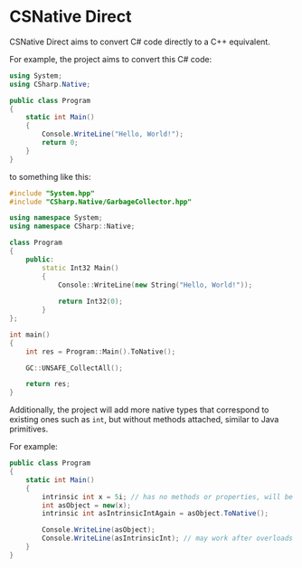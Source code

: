 # CSNative Direct

CSNative Direct aims to convert C# code directly to a C++ equivalent.

For example, the project aims to convert this C# code:
```cs
using System;
using CSharp.Native;

public class Program
{
	static int Main()
	{
		Console.WriteLine("Hello, World!");
		return 0;
	}
}
```

to something like this:
```cpp
#include "System.hpp"
#include "CSharp.Native/GarbageCollector.hpp"

using namespace System;
using namespace CSharp::Native;

class Program
{
	public:
		static Int32 Main()
		{
			Console::WriteLine(new String("Hello, World!"));
	
			return Int32(0);
		}
};

int main()
{
	int res = Program::Main().ToNative();

	GC::UNSAFE_CollectAll();

	return res;
}
```

Additionally, the project will add more native types that correspond to existing ones such as `int`, but without methods attached, similar to Java primitives.

For example:

```cs
public class Program
{
	static int Main()
	{
		intrinsic int x = 5i; // has no methods or properties, will be represented by a raw `int` value in C++
		int asObject = new(x);
		intrinsic int asIntrinsicIntAgain = asObject.ToNative();

		Console.WriteLine(asObject);
		Console.WriteLine(asIntrinsicInt); // may work after overloads for Console::WriteLine are added to support instrinsic types
	}
}
```